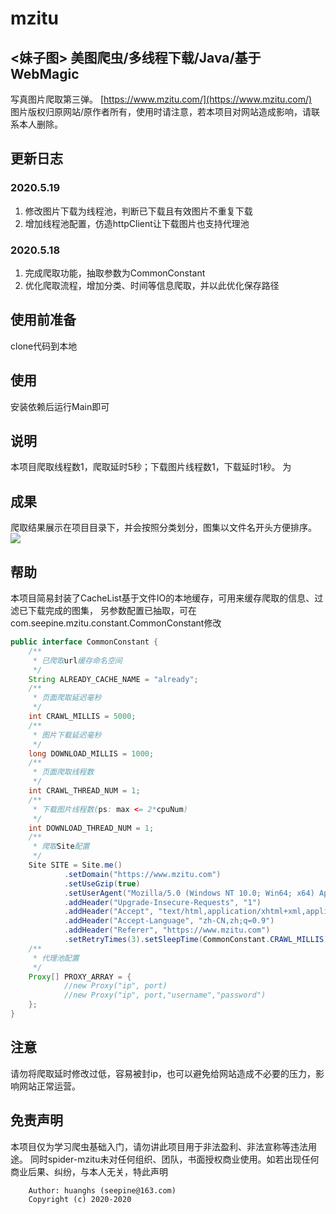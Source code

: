 # mzitu
## <妹子图> 美图爬虫/多线程下载/Java/基于WebMagic

写真图片爬取第三弹。
[https://www.mzitu.com/](https://www.mzitu.com/)  
图片版权归原网站/原作者所有，使用时请注意，若本项目对网站造成影响，请联系本人删除。   
## 更新日志
### 2020.5.19
1. 修改图片下载为线程池，判断已下载且有效图片不重复下载
1. 增加线程池配置，仿造httpClient让下载图片也支持代理池

### 2020.5.18
1. 完成爬取功能，抽取参数为CommonConstant
2. 优化爬取流程，增加分类、时间等信息爬取，并以此优化保存路径

## 使用前准备
clone代码到本地

## 使用
安装依赖后运行Main即可

## 说明
本项目爬取线程数1，爬取延时5秒；下载图片线程数1，下载延时1秒。
为

## 成果
爬取结果展示在项目目录下，并会按照分类划分，图集以文件名开头方便排序。
![](https://pic.downk.cc/item/5ec355cfc2a9a83be5810caa.png)
 
## 帮助
本项目简易封装了CacheList基于文件IO的本地缓存，可用来缓存爬取的信息、过滤已下载完成的图集，
另参数配置已抽取，可在com.seepine.mzitu.constant.CommonConstant修改
```java
public interface CommonConstant {
    /**
     * 已爬取url缓存命名空间
     */
    String ALREADY_CACHE_NAME = "already";
    /**
     * 页面爬取延迟毫秒
     */
    int CRAWL_MILLIS = 5000;
    /**
     * 图片下载延迟毫秒
     */
    long DOWNLOAD_MILLIS = 1000;
    /**
     * 页面爬取线程数
     */
    int CRAWL_THREAD_NUM = 1;
    /**
     * 下载图片线程数(ps: max <= 2*cpuNum)
     */
    int DOWNLOAD_THREAD_NUM = 1;
    /**
     * 爬取Site配置
     */
    Site SITE = Site.me()
            .setDomain("https://www.mzitu.com")
            .setUseGzip(true)
            .setUserAgent("Mozilla/5.0 (Windows NT 10.0; Win64; x64) AppleWebKit/537.36 (KHTML, like Gecko) Chrome/81.0.4044.138 Safari/537.36")
            .addHeader("Upgrade-Insecure-Requests", "1")
            .addHeader("Accept", "text/html,application/xhtml+xml,application/xml;q=0.9,image/webp,image/apng,*/*;q=0.8,application/signed-exchange;v=b3;q=0.9")
            .addHeader("Accept-Language", "zh-CN,zh;q=0.9")
            .addHeader("Referer", "https://www.mzitu.com")
            .setRetryTimes(3).setSleepTime(CommonConstant.CRAWL_MILLIS);
    /**
     * 代理池配置
     */
    Proxy[] PROXY_ARRAY = {
            //new Proxy("ip", port)
            //new Proxy("ip", port,"username","password")
    };
}
```

## 注意
请勿将爬取延时修改过低，容易被封ip，也可以避免给网站造成不必要的压力，影响网站正常运营。

## 免责声明
本项目仅为学习爬虫基础入门，请勿讲此项目用于非法盈利、非法宣称等违法用途。
同时spider-mzitu未对任何组织、团队，书面授权商业使用。如若出现任何商业后果、纠纷，与本人无关，特此声明
````
    Author: huanghs (seepine@163.com)
    Copyright (c) 2020-2020
````